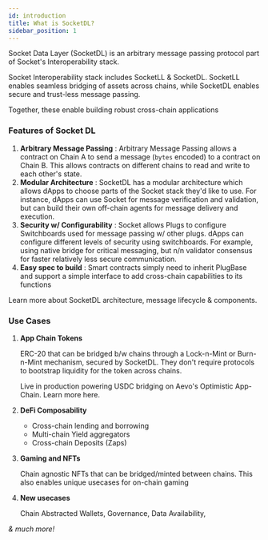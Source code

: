 ```yaml
---
id: introduction
title: What is SocketDL?
sidebar_position: 1
---
```


Socket Data Layer (SocketDL) is an arbitrary message passing protocol part of Socket's Interoperability stack.

Socket Interoperability stack includes SocketLL & SocketDL. SocketLL enables seamless bridging of assets across chains, while SocketDL enables secure and trust-less message passing.

Together, these enable building robust cross-chain applications

### Features of Socket DL

1. **Arbitrary Message Passing** : Arbitrary Message Passing allows a contract on Chain A to send a message (`bytes` encoded) to a contract on Chain B. This allows contracts on different chains to read and write to each other's state.
2. **Modular Architecture** : SocketDL has a modular architecture which allows dApps to choose parts of the Socket stack they'd like to use. For instance, dApps can use Socket for message verification and validation, but can build their own off-chain agents for message delivery and execution.
3. **Security w/ Configurability** : Socket allows Plugs to configure Switchboards used for message passing w/ other plugs. dApps can configure different levels of security using switchboards. For example, using native bridge for critical messaging, but n/n validator consensus for faster relatively less secure communication.
4. **Easy spec to build** : Smart contracts simply need to inherit PlugBase and support a simple interface to add cross-chain capabilities to its functions

Learn more about SocketDL architecture, message lifecycle & components.

### Use Cases

1. **App Chain Tokens**

   ERC-20 that can be bridged b/w chains through a Lock-n-Mint or Burn-n-Mint mechanism, secured by SocketDL. They don't require protocols to bootstrap liquidity for the token across chains.

   Live in production powering USDC bridging on Aevo's Optimistic App-Chain. Learn more here.

2. **DeFi Composability**

   - Cross-chain lending and borrowing
   - Multi-chain Yield aggregators
   - Cross-chain Deposits (Zaps)

3. **Gaming and NFTs**

   Chain agnostic NFTs that can be bridged/minted between chains. This also enables unique usecases for on-chain gaming

4. **New usecases**

   Chain Abstracted Wallets, Governance, Data Availability,

_& much more!_
